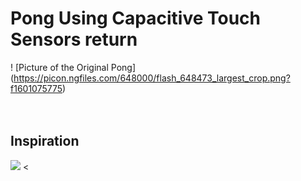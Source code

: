 # __Pong Using Capacitive Touch Sensors__  return
! [Picture of the Original Pong] (https://picon.ngfiles.com/648000/flash_648473_largest_crop.png?f1601075775)
<br>
<br>
<br>
<h2>Inspiration</h2>
<img src = "https://cdn-shop.adafruit.com/970x728/2024-03.jpg">
<